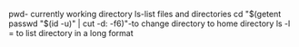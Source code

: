 
pwd- currently working directory
ls-list files and directories
cd "$(getent passwd "$(id -u)" | cut -d: -f6)"-to change directory to home directory
ls -l = to list directory in a long format
